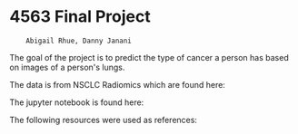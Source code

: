 # 4563 Final Project
        Abigail Rhue, Danny Janani
The goal of the project is to predict the type of cancer a person has based on images of a person's lungs. 

The data is from NSCLC Radiomics which are found here:

The jupyter notebook is found here:

The following resources were used as references:
